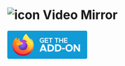 # ![icon](https://raw.githubusercontent.com/chemtrails/video-mirror/master/manifest2/64.png) Video Mirror

[![Firefox](https://raw.githubusercontent.com/chemtrails/control-youtube-shorts/master/ff.png)](https://addons.mozilla.org/en-US/firefox/addon/video-mirror)
